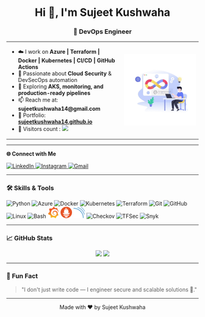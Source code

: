 <h1 align="center">Hi 👋, I'm Sujeet Kushwaha</h1>
<h3 align="center">🚀 DevOps Engineer</h3>

<table>
  <tr>
    <td width="60%">
      <ul>
        <li>☁️ I work on <strong>Azure | Terraform | Docker | Kubernetes | CI/CD | GitHub Actions</strong></li>
        <li>🔐 Passionate about <strong>Cloud Security</strong> & DevSecOps automation</li>
        <li>🧠 Exploring <strong>AKS, monitoring, and production-ready pipelines</strong></li>
        <li>📫 Reach me at: <strong>sujeetkushwaha14@gmail.com</strong></li>
        <li>🔗 Portfolio: <a href="https://sujeetkushwaha14.github.io" target="_blank"><strong>sujeetkushwaha14.github.io</strong></a></li>        
        <li>👀 Visitors count : <img src="https://visitor-badge.laobi.icu/badge?page_id=Sujeetkushwaha14&left_color=blue&right_color=green"/></li>
      </ul>
    </td>    
    <td>
      <img src="https://github.com/Sujeetkushwaha14/sujeetkushwaha14.github.io/raw/main/assets/Devops%20animation.gif" width="300px" alt="DevOps Animation"/>
    </td>
  </tr>
</table>

---

**🌐 Connect with Me**
<p align="left">
  <a href="https://www.linkedin.com/in/sujeet-kushwaha-915619245" target="_blank">
    <img src="https://img.icons8.com/color/48/linkedin.png" alt="LinkedIn" height="30" />
  </a>
  <a href="https://instagram.com/sujeet2527" target="_blank">
    <img src="https://img.icons8.com/color/48/instagram-new--v1.png" alt="Instagram" height="30" />
  </a>
  <a href="mailto:sujeetkushwaha14@gmail.com" target="_blank">
    <img src="https://img.icons8.com/color/48/gmail-new.png" alt="Gmail" height="30" />
  </a>
</p>

--- 

### 🛠️ Skills & Tools
<p> 
<!--   <img src="https://img.icons8.com/color/48/html-5--v1.png" alt="HTML" height="30"/>
  <img src="https://img.icons8.com/color/48/css3.png" alt="CSS" height="30"/>
  <img src="https://img.icons8.com/color/48/javascript--v1.png" alt="JavaScript" height="30"/> -->
  <img src="https://img.icons8.com/color/48/python--v1.png" alt="Python" height="30"/>
  <img src="https://img.icons8.com/color/48/azure-1.png" alt="Azure" height="30"/>
  <img src="https://img.icons8.com/fluency/48/docker.png" alt="Docker" height="30"/>
  <img src="https://img.icons8.com/color/48/kubernetes.png" alt="Kubernetes" height="30"/>
  <img src="https://img.icons8.com/color/48/terraform.png" alt="Terraform" height="30"/>
  <img src="https://img.icons8.com/color/48/git.png" alt="Git" height="30"/>
  <img src="https://img.icons8.com/color/48/github.png" alt="GitHub" height="30"/>
  <img src="https://img.icons8.com/color/48/linux.png" alt="Linux" height="30"/>
  <img src="https://img.icons8.com/color/48/bash.png" alt="Bash" height="30"/>
  <img src="https://raw.githubusercontent.com/devicons/devicon/master/icons/grafana/grafana-original.svg" alt="Grafana" height="30"/>
  <img src="https://raw.githubusercontent.com/devicons/devicon/master/icons/prometheus/prometheus-original.svg" alt="Prometheus" height="30"/>
  <img src="https://raw.githubusercontent.com/devicons/devicon/master/icons/sonarqube/sonarqube-original.svg" alt="SonarQube" height="30"/>
  <img src="https://bridgecrew.io/wp-content/uploads/2021/01/checkov_logo.png" alt="Checkov" height="30"/>

  <!-- TFSec -->
  <img src="https://www.lambdatest.com/blog/wp-content/uploads/2023/03/Tfsec.png" alt="TFSec" height="30"/>

  <!-- Snyk (optional, may not load always) -->
  <img src="https://seeklogo.com/images/S/snyk-logo-6A70C0E8D8-seeklogo.com.png" alt="Snyk" height="30"/>
  </p>

---

### 📈 GitHub Stats

<p align="center">
  <img src="https://github-readme-stats.vercel.app/api?username=sujeetkushwaha14&show_icons=true&theme=tokyonight" height="180"/>
  <img src="https://github-readme-stats.vercel.app/api/top-langs/?username=sujeetkushwaha14&layout=compact&theme=tokyonight" height="180"/>
</p>

---

### 🎯 Fun Fact

> "I don't just write code — I engineer secure and scalable solutions 🚀."

---

<p align="center">Made with ❤️ by Sujeet Kushwaha</p>

